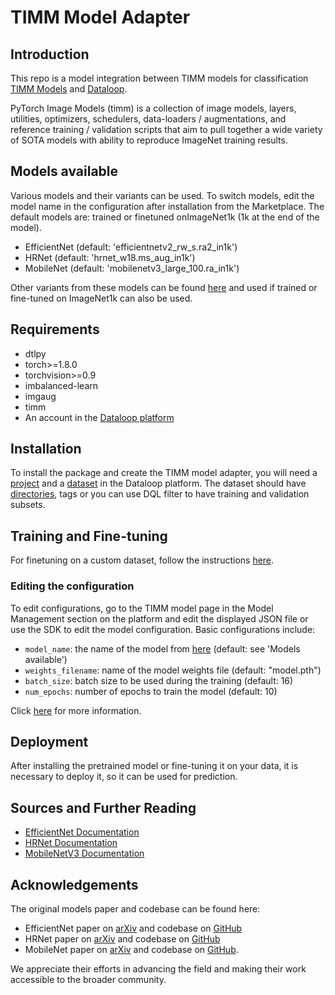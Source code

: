 # TIMM Model Adapter

## Introduction

This repo is a model integration between TIMM models for classification [TIMM Models](https://huggingface.co/timm) and [Dataloop](https://dataloop.ai/).

PyTorch Image Models (timm) is a collection of image models, layers, utilities, optimizers, schedulers, data-loaders / augmentations, and reference training / validation scripts that aim to pull together a wide variety of SOTA models with ability to reproduce ImageNet training results.

## Models available

Various models and their variants can be used. To switch models, edit the model name in the configuration after installation from the Marketplace. The default models are:  trained or finetuned onImageNet1k (1k at the end of the model).

- EfficientNet (default: 'efficientnetv2_rw_s.ra2_in1k')
- HRNet (default: 'hrnet_w18.ms_aug_in1k')
- MobileNet (default: 'mobilenetv3_large_100.ra_in1k')

Other variants from these models can be found [here](https://huggingface.co/models?pipeline_tag=image-classification&library=timm) and used if trained or fine-tuned on ImageNet1k can also be used.

## Requirements

- dtlpy
- torch>=1.8.0
- torchvision>=0.9
- imbalanced-learn
- imgaug
- timm
- An account in the [Dataloop platform](https://console.dataloop.ai/)

## Installation

To install the package and create the TIMM model adapter, you will need a [project](https://developers.dataloop.ai/tutorials/getting_started/sdk_overview/chapter/#to-create-a-new-project) and a [dataset](https://developers.dataloop.ai/tutorials/data_management/manage_datasets/chapter/#create-dataset) in the
Dataloop platform. The dataset should have [directories](https://developers.dataloop.ai/tutorials/data_management/manage_datasets/chapter/#create-directory), tags or you can use DQL filter to have training and validation subsets.

## Training and Fine-tuning

For finetuning on a custom dataset, follow the instructions [here](https://developers.dataloop.ai/tutorials/model_management/ai_library/chapter/#finetune-on-a-custom-dataset).

### Editing the configuration

To edit configurations, go to the TIMM model page in the Model Management section on the platform and edit the displayed JSON file or use the SDK to edit the model configuration. Basic configurations include:

- `model_name`: the name of the model from [here](https://huggingface.co/models?pipeline_tag=image-classification&library=timm) (default: see 'Models available')
- `weights_filename`:  name of the model weights file (default: "model.pth")
- `batch_size`: batch size to be used during the training (default: 16)
- `num_epochs`: number of epochs to train the model (default: 10)

Click [here](https://developers.dataloop.ai/tutorials/model_management/ai_library/chapter/#model-configuration) for more information.

## Deployment

After installing the pretrained model or fine-tuning it on your data, it is necessary to deploy it, so it can be used
for prediction.

## Sources and Further Reading

- [EfficientNet Documentation](https://huggingface.co/docs/transformers/en/model_doc/efficientnet)
- [HRNet Documentation](https://huggingface.co/docs/timm/en/models/hrnet)
- [MobileNetV3 Documentation](https://pytorch.org/vision/main/models/mobilenetv3.html)

## Acknowledgements

The original models paper and codebase can be found here:
- EfficientNet paper on [arXiv](https://arxiv.org/abs/1905.11946) and codebase on [GitHub](https://github.com/huggingface/pytorch-image-models/blob/main/timm/models/efficientnet.py)
- HRNet paper on [arXiv](https://arxiv.org/abs/1908.07919) and codebase on [GitHub](https://github.com/HRNet/HRNet-Image-Classification)
- MobileNet paper on [arXiv](https://arxiv.org/pdf/1905.02244) and codebase on [GitHub](https://github.com/pytorch/vision/blob/main/torchvision/models/mobilenetv3.py).

We appreciate their efforts in advancing the field and making their work accessible to the broader community.